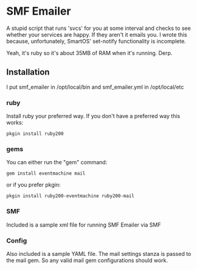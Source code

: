 # SMF Emailer

A stupid script that runs 'svcs' for you at some interval and checks to see whether your services are happy.  If they aren't it emails you.  I wrote this because, unfortunately, SmartOS' set-notify functionality is incomplete.

Yeah, it's ruby so it's about 35MB of RAM when it's running.  Derp.

## Installation

I put smf_emailer in /opt/local/bin and smf_emailer.yml in /opt/local/etc

### ruby
Install ruby your preferred way.  If you don't have a preferred way this works:

```
pkgin install ruby200
```

### gems
You can either run the "gem" command:

```
gem install eventmachine mail
```

or if you prefer pkgin:

```
pkgin install ruby200-eventmachine ruby200-mail
```

### SMF
Included is a sample xml file for running SMF Emailer via SMF

### Config
Also included is a sample YAML file.  The mail settings stanza is passed to the mail gem.  So any valid mail gem configurations should work.
